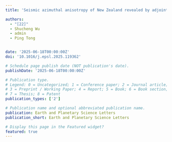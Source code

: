 ```yaml
---
title: 'Seismic azimuthal anisotropy of New Zealand revealed by adjoint-state traveltime tomography'

authors:
  - "[22]"
  - Shucheng Wu
  - admin
  - Ping Tong


date: '2025-06-18T00:00:00Z'
doi: '10.1016/j.epsl.2025.119362'

# Schedule page publish date (NOT publication's date).
publishDate: '2025-06-18T00:00:00Z'

# Publication type.
# Legend: 0 = Uncategorized; 1 = Conference paper; 2 = Journal article;
# 3 = Preprint / Working Paper; 4 = Report; 5 = Book; 6 = Book section;
# 7 = Thesis; 8 = Patent
publication_types: ['2']

# Publication name and optional abbreviated publication name.
publication: ‌Earth and Planetary Science Letters
publication_short: ‌Earth and Planetary Science Letters

# Display this page in the Featured widget?
featured: true
---
```

